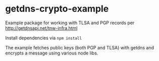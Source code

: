 # getdns-crypto-example

Example package for working with TLSA and PGP records per http://getdnsapi.net/tnw-infra.html

Install dependencies via `npm install`

The example fetches public keys (both PGP and TLSA) with getdns and encrypts a message using various node libs.

